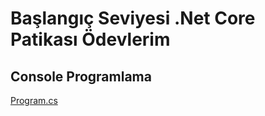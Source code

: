 # Başlangıç Seviyesi .Net Core Patikası Ödevlerim

## Console Programlama 
[Program.cs](console-programlama\Program.cs)